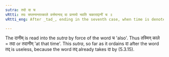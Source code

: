 ```yaml
---
sutra: तदो दा च
vRtti: तदः सप्तम्यन्तात्काले वर्त्तमानाद् दा प्रत्ययो भवति चकाराद्दानीं च ॥
vRtti_eng: After _tad_, ending in the seventh case, when time is denoted, comes the affix दा, and also _danim_.

---
```

The दानीम् is read into the _sutra_ by force of the word च 'also'. Thus तस्मिन् काले = तदा or तदानीम् 'at that time'. This _sutra_, so far as it ordains दा after the word तद् is useless, because the word तद् already takes दा by (5.3.15).